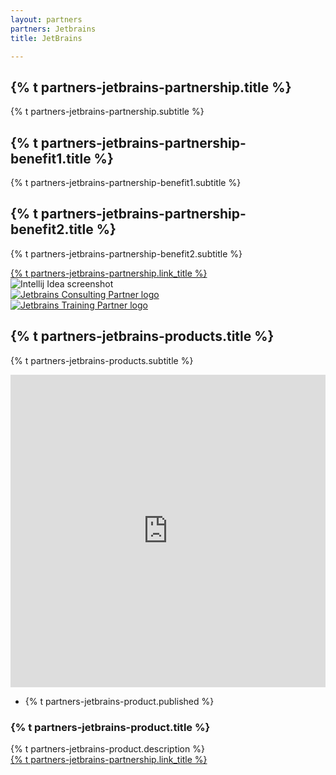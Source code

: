 ```yaml
---
layout: partners
partners: Jetbrains
title: JetBrains

---
```


<div class="container content-lg">
	<div class="title-v1">
		<h2>{% t partners-jetbrains-partnership.title %}</h2>
		<p>{% t partners-jetbrains-partnership.subtitle %}</p>
	</div>
	<div class="row">
		<div class="col-md-6 content-boxes-v3 margin-bottom-40">
			<div class="clearfix margin-bottom-30">
				<i class="icon-custom icon-md rounded-x icon-bg-u fa fa-check"></i>
				<div class="content-boxes-in-v3">
					<h2 class="heading-sm">{% t partners-jetbrains-partnership-benefit1.title %}</h2>
					<p>{% t partners-jetbrains-partnership-benefit1.subtitle %}</p>
				</div>
			</div>
			<div class="clearfix margin-bottom-30">
				<i class="icon-custom icon-md rounded-x icon-bg-u fa fa-check"></i>
				<div class="content-boxes-in-v3">
					<h2 class="heading-sm">{% t partners-jetbrains-partnership-benefit2.title %}</h2>
					<p>{% t partners-jetbrains-partnership-benefit2.subtitle %}</p>
				</div>
			</div>
			<div class="row margin-bottom-40 text-center">
				<a href="{{site.baseurl}}/company/#contactus" class="btn-u btn-u-lg">
					{% t partners-jetbrains-partnership.link_title %}
				</a>
			</div>
		</div>
		<div class="col-md-6">
			<img class="img-responsive" src="{{site.baseurl}}/assets/img/partners/jetbrains/intellij_screenshot.png" alt="Intellij Idea screenshot">
		</div>
	</div>
	<div class="row margin-top-60 margin-bottom-60">
		<div class="col-md-6">
			<a href="https://www.jetbrains.com/company/partners/#countries=United%20Kingdom"><img class="img-responsive pull-right jetbrains-logo-partners" src="{{site.baseurl}}/assets/img/partners/jetbrains/Jetbrains_ConsultingPartner.png" alt="Jetbrains Consulting Partner logo"></a>
		</div>
		<div class="col-md-6">
			<a href="https://www.jetbrains.com/company/partners/#countries=United%20Kingdom"><img class="img-responsive pull-left jetbrains-logo-partners" src="{{site.baseurl}}/assets/img/partners/jetbrains/Jetbrains_TrainingPartner.png" alt="Jetbrains Training Partner logo"></a>
		</div>
	</div>
	<div class="row">
		<div class="title-v1">
			<h2>{% t partners-jetbrains-products.title  %}</h2>
			<p>{% t partners-jetbrains-products.subtitle  %}</p>
		</div>
		<div class="news-v3 margin-bottom-30 bg-color-white"> 
			<div class="img-responsive full-width"> <iframe height="500" width="100%" src="https://www.youtube.com/embed/XHnuMjah6ps" frameborder="0" allowfullscreen="true"></iframe> </div>
			<div class="news-v3-in"> 
			<ul class="list-inline posted-info">
			<li>{% t partners-jetbrains-product.published %}</li> 
			</ul> 
			<h3>{% t partners-jetbrains-product.title %}</h3>
			{% t partners-jetbrains-product.description %}
			</div>
		</div>
	</div>
	<div class="row text-center">
		<a href="{{site.baseurl}}/company/#contactus" class="btn-u btn-u-lg">
			{% t partners-jetbrains-partnership.link_title %}
		</a>
	</div>
</div>
